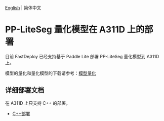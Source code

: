 [English](README.md) | 简体中文
# PP-LiteSeg 量化模型在 A311D 上的部署
目前 FastDeploy 已经支持基于 Paddle Lite 部署 PP-LiteSeg 量化模型到 A311D 上。

模型的量化和量化模型的下载请参考：[模型量化](../quantize/README.md)


## 详细部署文档

在 A311D 上只支持 C++ 的部署。

- [C++部署](cpp)
